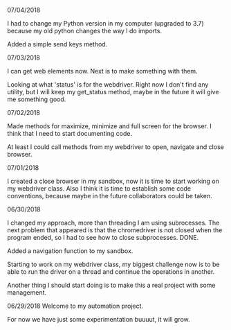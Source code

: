 07/04/2018

I had to change my Python version in my computer (upgraded to 3.7) because my old python changes the way I do imports.

Added a simple send keys method.

07/03/2018

I can get web elements now. Next is to make something with them.

Looking at what 'status' is for the webdriver. Right now I don't find any utility, but I will keep my get_status method, maybe
in the future it will give me something good.

07/02/2018

Made methods for maximize, minimize and full screen for the browser. I think that I need to start documenting code.

At least I could call methods from my webdriver to open, navigate and close browser.

07/01/2018

I created a close browser in my sandbox, now it is time to start working on my webdriver class.
Also I think it is time to establish some code conventions, because maybe in the future collaborators could be taken.

06/30/2018

I changed my approach, more than threading I am using subrocesses. The next problem that appeared is that the chromedriver is not closed
when the program ended, so I had to see how to close subprocesses. DONE.

Added a navigation function to my sandbox.

Starting to work on my webdriver class, my biggest challenge now is to be able to run the driver on a thread and continue the operations
in another.

Another thing I should start doing is to make this a real project with some management.

06/29/2018
Welcome to my automation project.

For now we have just some experimentation buuuut, it will grow.